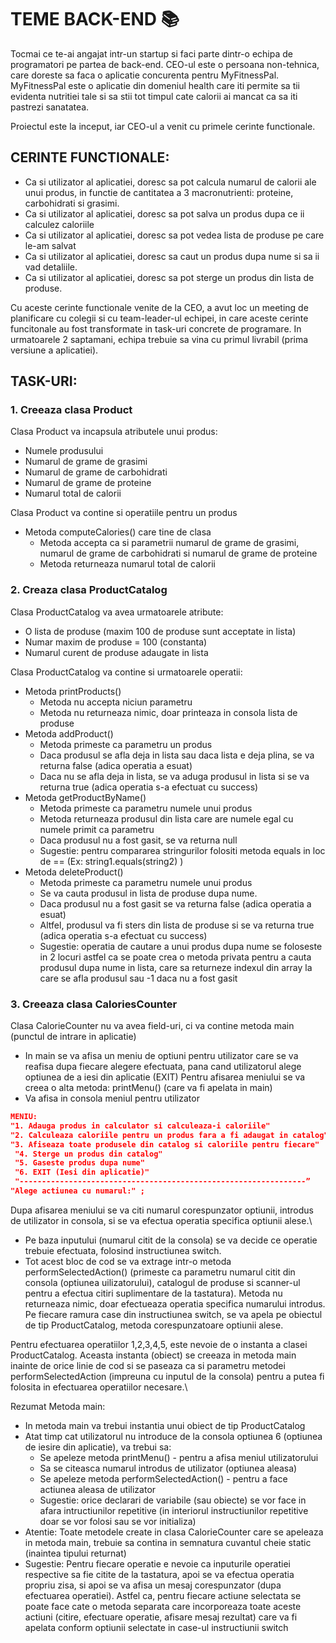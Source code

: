 # TEME BACK-END 📚

Tocmai ce te-ai angajat intr-un startup si faci parte dintr-o echipa de programatori pe partea de back-end. CEO-ul este o persoana non-tehnica, care doreste sa faca o aplicatie concurenta pentru MyFitnessPal.
MyFitnessPal este o aplicatie din domeniul health care iti permite sa tii evidenta nutritiei tale si sa stii tot timpul cate calorii ai mancat ca sa iti pastrezi sanatatea.

Proiectul este la inceput, iar CEO-ul a venit cu primele cerinte functionale.


## CERINTE FUNCTIONALE:
* Ca si utilizator al aplicatiei, doresc sa pot calcula numarul de calorii ale unui produs, in functie de cantitatea a 3 macronutrienti: proteine, carbohidrati si grasimi.
* Ca si utilizator al aplicatiei, doresc sa pot salva un produs dupa ce ii calculez caloriile
* Ca si utilizator al aplicatiei, doresc sa pot vedea lista de produse pe care le-am salvat
* Ca si utilizator al aplicatiei, doresc sa caut un produs dupa nume si sa ii vad detaliile.
* Ca si utilizator al aplicatiei, doresc sa pot sterge un produs din lista de produse.

Cu aceste cerinte functionale venite de la CEO, a avut loc un meeting de planificare cu colegii si cu team-leader-ul echipei, in care aceste cerinte funcitonale au fost transformate in task-uri concrete de programare.
In urmatoarele 2 saptamani, echipa trebuie sa vina cu primul livrabil (prima versiune a aplicatiei).

## TASK-URI:

### 1. Creeaza clasa Product
Clasa Product va incapsula atributele unui produs:
* Numele produsului
* Numarul de grame de grasimi
* Numarul de grame de carbohidrati
* Numarul de grame de proteine
* Numarul total de calorii

Clasa Product va contine si operatiile pentru un produs
* Metoda computeCalories() care tine de clasa 
  - Metoda accepta ca si parametrii numarul de grame de grasimi, numarul de grame de carbohidrati si numarul de grame de proteine
  - Metoda returneaza numarul total de calorii

### 2. Creaza clasa ProductCatalog
Clasa ProductCatalog va avea urmatoarele atribute:
* O lista de produse (maxim 100 de produse sunt acceptate in lista)
* Numar maxim de produse = 100 (constanta)
* Numarul curent de produse adaugate in lista

Clasa ProductCatalog va contine si urmatoarele operatii:
* Metoda printProducts()
  - Metoda nu accepta niciun parametru
  - Metoda nu returneaza nimic, doar printeaza in consola lista de produse
* Metoda addProduct()
  - Metoda primeste ca parametru un produs
  - Daca produsul se afla deja in lista sau daca lista e deja plina,  se va returna false (adica operatia a esuat)
  - Daca nu se afla deja in lista, se va aduga produsul in lista si se va returna true (adica operatia s-a efectuat cu success)
* Metoda getProductByName()
  - Metoda primeste ca parametru numele unui produs
  - Metoda returneaza produsul din lista care are numele egal cu numele primit ca parametru
  - Daca produsul nu a fost gasit, se va returna null
  - Sugestie: pentru compararea stringurilor folositi metoda equals in loc de == (Ex: string1.equals(string2) )
* Metoda deleteProduct()
  - Metoda primeste ca parametru numele unui produs
  - Se va cauta produsul in lista de produse dupa nume.
  - Daca produsul nu a fost gasit se va returna  false (adica operatia a esuat)
  - Altfel, produsul va fi sters din lista de produse si se va returna true  (adica operatia s-a efectuat cu success)
  - Sugestie: operatia de cautare a unui produs dupa nume se foloseste in 2 locuri astfel ca se poate crea o metoda privata pentru a cauta produsul dupa nume in lista, care sa returneze indexul din array la care se afla produsul sau -1 daca nu a fost gasit

### 3. Creeaza clasa CaloriesCounter
Clasa CalorieCounter nu va avea field-uri, ci va contine metoda main (punctul de intrare in aplicatie)
* In main se va afisa un meniu de optiuni pentru utilizator care se va reafisa dupa fiecare alegere efectuata, pana cand utilizatorul alege optiunea de a iesi din aplicatie (EXIT)
Pentru afisarea meniului se va creea o alta metoda: printMenu() (care va fi apelata in main) 
* Va afisa in consola meniul pentru utilizator
```json
MENIU: 
"1. Adauga produs in calculator si calculeaza-i caloriile"
"2. Calculeaza caloriile pentru un produs fara a fi adaugat in catalog"
"3. Afiseaza toate produsele din catalog si caloriile pentru fiecare"
 "4. Sterge un produs din catalog"
 "5. Gaseste produs dupa nume"
 "6. EXIT (Iesi din aplicatie)"
 "----------------------------------------------------------------”
"Alege actiunea cu numarul:" ;
```
Dupa afisarea meniului se va citi numarul corespunzator optiunii, introdus de utilizator in consola, si se va efectua operatia specifica optiunii alese.\
* Pe baza inputului (numarul citit de la consola) se va decide ce operatie trebuie efectuata, folosind instructiunea switch.
* Tot acest bloc de cod se va extrage intr-o metoda performSelectedAction() (primeste ca parametru numarul citit din consola (optiunea uilizatorului), catalogul de produse si scanner-ul pentru a efectua citiri suplimentare de la tastatura). Metoda nu returneaza nimic, doar efectueaza operatia specifica numarului introdus. Pe fiecare ramura case din instructiunea switch, se va apela pe obiectul de tip ProductCatalog, metoda corespunzatoare optiunii alese.

Pentru efectuarea operatiilor 1,2,3,4,5, este nevoie de o instanta a clasei ProductCatalog. Aceasta instanta (obiect) se creeaza in metoda  main inainte de orice linie de cod si se paseaza ca si parametru metodei performSelectedAction (impreuna cu inputul de la consola) pentru a putea fi folosita in efectuarea operatiilor necesare.\

Rezumat Metoda main:
* In metoda main va trebui instantia unui obiect de tip ProductCatalog
* Atat timp cat utilizatorul nu introduce de la consola optiunea 6 (optiunea de iesire din aplicatie), va trebui sa:
  - Se apeleze metoda printMenu() - pentru a afisa meniul utilizatorului
  - Sa se citeasca numarul introdus de utilizator (optiunea aleasa)
  - Se apeleze metoda performSelectedAction() - pentru a face actiunea aleasa de utilizator
  - Sugestie: orice declarari de variabile (sau obiecte) se vor face in afara intructiunilor repetitive (in interiorul instructiunilor repetitive doar se vor folosi sau se vor initializa)
* Atentie: Toate metodele create in clasa CalorieCounter care se apeleaza in metoda main, trebuie sa contina in semnatura cuvantul cheie static (inaintea tipului returnat)
* Sugestie: Pentru fiecare operatie e nevoie ca inputurile operatiei respective sa fie citite de la tastatura, apoi se va efectua operatia propriu zisa, si apoi se va afisa un mesaj corespunzator (dupa efectuarea operatiei).
Astfel ca, pentru fiecare actiune selectata se poate face cate o metoda separata care incorporeaza toate aceste actiuni (citire, efectuare operatie, afisare mesaj rezultat) care va fi apelata conform optiunii selectate in case-ul instructiunii switch
